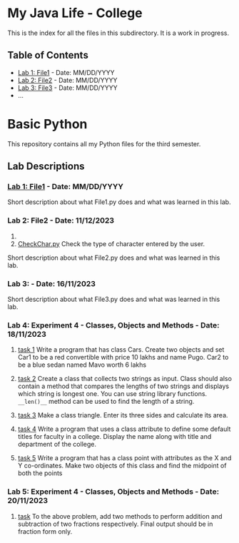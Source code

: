 # My Java Life - College

This is the index for all the files in this subdirectory. It is a work in progress.

## Table of Contents

- [Lab 1: File1](File1.py) - Date: MM/DD/YYYY
- [Lab 2: File2](File2.py) - Date: MM/DD/YYYY
- [Lab 3: File3](File3.py) - Date: MM/DD/YYYY
- ...

# Basic Python
This repository contains all my Python files for the third semester.

## Lab Descriptions

### [Lab 1: File1]() - Date: MM/DD/YYYY

Short description about what File1.py does and what was learned in this lab.

### Lab 2: File2 - Date: 11/12/2023
1. 
2. [CheckChar.py](CheckChar.py) Check the type of character entered by the user.

Short description about what File2.py does and what was learned in this lab.

### Lab 3: - Date: 16/11/2023

Short description about what File3.py does and what was learned in this lab.

### Lab 4: Experiment 4 - Classes, Objects and Methods - Date: 18/11/2023 
1. [task 1](Cars.py) Write a program that has class Cars. Create two objects and set Car1 to be a red convertible with price 10 lakhs and name Pugo. Car2 to be a blue sedan named Mavo worth 6 lakhs

2. [task 2](Stringlength.py) Create a class that collects two strings as input. Class should also contain a method that compares the lengths of two strings and displays which string is longest one. You can use string library functions. `__len()__` method can be used to find the length of a string.

3. [task 3](Triangle.py) Make a class triangle. Enter its three sides and calculate its area.

4. [task 4](Faculty.py) Write a program that uses a class attribute to define some default titles for faculty in a college. Display the name along with title and department of the college.

5. [task 5](Midpoint.py) Write a program that has a class point with attributes as the X and Y co-ordinates. Make two objects of this class and find the midpoint of both the points

### Lab 5: Experiment 4 - Classes, Objects and Methods - Date: 20/11/2023

1. [task](AddSubFractions.py) To the above problem, add two methods to perform addition and subtraction of two fractions respectively. Final output should be in fraction form only.